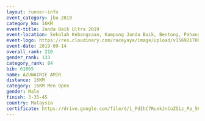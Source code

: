 ```yaml
---
layout: runner-info 
event_category: jbu-2019 
category_km: 16KM 
event-title: Janda Baik Ultra 2019 
event-location: Sekolah Kebangsaan, Kampung Janda Baik, Bentong, Pahang, Malaysia 
event-logo: https://res.cloudinary.com/raceyaya/image/upload/v1569217009/logo/janda-baik_vch1pc.jpg 
event-date: 2019-09-14
overall_rank: 210
gender_rank: 133
category_rank: 84
bib: 61065
name: AZUWAIRIE AMIR
distance: 16KM
category: 16KM Men Open
gender: Male
finish: 3-35-45
country: Malaysia
certificate: https://drive.google.com/file/d/1_PdIhC7RuxkJnCuZIiz_Pp_5Ph-FNOpo/view?usp=sharing
---
```

